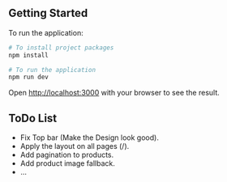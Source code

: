 
## Getting Started

To run the application:

```bash
# To install project packages
npm install

# To run the application
npm run dev
```

Open [http://localhost:3000](http://localhost:3000) with your browser to see the result.

## ToDo List

- Fix Top bar (Make the Design look good).
- Apply the layout on all pages (/).
- Add pagination to products.
- Add product image fallback.
- ...
